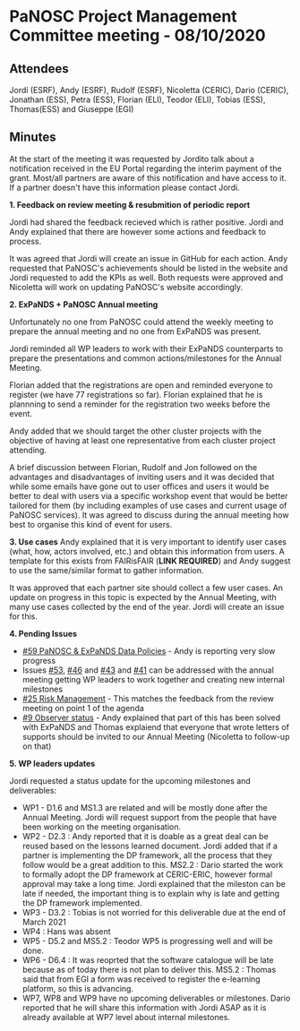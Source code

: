 ﻿PaNOSC Project Management Committee meeting - 08/10/2020
========================================================


Attendees
-------
Jordi (ESRF), Andy (ESRF), Rudolf (ESRF), Nicoletta (CERIC), Dario (CERIC), Jonathan (ESS), Petra (ESS), Florian (ELI), Teodor (ELI), Tobias (ESS), Thomas(ESS) and Giuseppe (EGI)


Minutes
-------	

At the start of the meeting it was requested by Jordito talk about a notification received in the EU Portal regarding the interim payment of the grant. Most/all partners are aware of this notification and have access to it. If a partner doesn't have this information please contact Jordi.

**1. Feedback on review meeting & resubmition of periodic report**

Jordi had shared the feedback recieved which is rather positive. Jordi and Andy explained that there are however some actions and feedback to process.

It was agreed that Jordi will create an issue in GitHub for each action.
Andy requested that PaNOSC's achievements should be listed in the website and Jordi requested to add the KPIs as well. Both requests were approved and Nicoletta will work on updating PaNOSC's website accordingly.

**2. ExPaNDS + PaNOSC Annual meeting**

Unfortunately no one from PaNOSC could attend the weekly meeting to prepare the annual meeting and no one from ExPaNDS was present. 

Jordi reminded all WP leaders to work with their ExPaNDS counterparts to prepare the presentations and common actions/milestones for the Annual Meeting. 

Florian added that the registrations are open and reminded everyone to register (we have 77 registrations so far). Florian explained that he is plannning to send a reminder for the registration two weeks before the event.

Andy added that we should target the other cluster projects with the objective of having at least one representative from each cluster project attending.

A brief discussion between Florian, Rudolf and Jon followed on the advantages and disadvantages of inviting users and it was decided that while some emails have gone out to user offices and users it would be better to deal with users via a specific workshop event that would be better tailored for them (by including examples of use cases and current usage of PaNOSC services). It was agreed to discuss during the annual meeting how best to organise this kind of event for users.

**3. Use cases**
Andy explained that it is very important to identify user cases (what, how, actors involved, etc.) and obtain this information from users. A template for this exists from FAIRisFAIR (**LINK REQUIRED**) and Andy suggest to use the same/similar format to gather information.

It was approved that each partner site should collect a few user cases. An update on progress in this topic is expected by the Annual Meeting, with many use cases collected by the end of the year. Jordi will create an issue for this.


**4. Pending Issues**


* [#59 PaNOSC & ExPaNDS Data Policies](https://github.com/panosc-eu/panosc/issues/59) - Andy is reporting very slow progress
* Issues [#53](https://github.com/panosc-eu/panosc/issues/53), [#46](https://github.com/panosc-eu/panosc/issues/46) and [#43](https://github.com/panosc-eu/panosc/issues/43) and [#41](https://github.com/panosc-eu/panosc/issues/41) can be addressed with the annual meeting getting WP leaders to work together and creating new internal milestones
* [#25 Risk Management](https://github.com/panosc-eu/panosc/issues/25) - This matches the feedback from the review meeting on point 1 of the agenda
* [#9 Observer status](https://github.com/panosc-eu/panosc/issues/9) - Andy explained that part of this has been solved with ExPaNDS and Thomas explaiend that everyone that wrote letters of supports should be invited to our Annual Meeting (Nicoletta to follow-up on that)

**5. WP leaders updates**

Jordi requested a status update for the upcoming milestones and deliverables:

* WP1 - D1.6 and MS1.3 are related and will be mostly done after the Annual Meeting. Jordi will request support from the people that have been working on the meeting organisation.
* WP2 - D2.3 : Andy reported that it is doable as a great deal can be reused based on the lessons learned document. Jordi added that if a partner is implementing the DP framework, all the process that they follow would be a great addition to this.
    MS2.2 : Dario started the work to formally adopt the DP framework at CERIC-ERIC, however formal approval may take a long time. Jordi explained that the mileston can be late if needed, the important thing is to explain why is late and getting the DP framework implemented.
* WP3 - D3.2 : Tobias is not worried for this deliverable due at the end of March 2021
* WP4 : Hans was absent
* WP5 - D5.2 and MS5.2 : Teodor WP5 is progressing well and will be done.
* WP6 - D6.4 : It was reoprted that the software catalogue will be late because as of today there is not plan to deliver this. 
    MS5.2 : Thomas said that from EGI a form was received to register the e-learning platform, so this is advancing.
* WP7, WP8 and WP9 have no upcoming deliverables or milestones. Dario reported that he will share this information with Jordi ASAP as it is already available at WP7 level about internal milestones.















